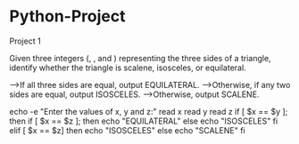 # Python-Project
Project 1

Given three integers (, , and ) representing the three sides of a triangle, identify whether the triangle is scalene, isosceles, or equilateral.

-->If all three sides are equal, output EQUILATERAL.
-->Otherwise, if any two sides are equal, output ISOSCELES.
-->Otherwise, output SCALENE.

echo -e "Enter the values of x, y and z:"
read x
read y
read z
if [ $x == $y ];
then
    if [ $x == $z ];
    then 
    echo "EQUILATERAL"
    else
    echo "ISOSCELES"
fi
elif [ $x == $z]
then
    echo "ISOSCELES"
else
    echo "SCALENE"
fi


